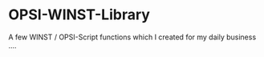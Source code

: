 # OPSI-WINST-Library
A few WINST / OPSI-Script functions which I created for my daily business ....
